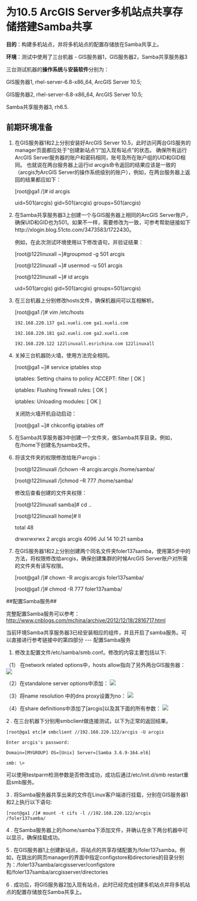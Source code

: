 # 为10.5 ArcGIS Server多机站点共享存储搭建Samba共享 #
**目的**：构建多机站点，并将多机站点的配置存储放在Samba共享上。

**环境**：测试中使用了三台机器 - GIS服务器1，GIS服务器2，Samba共享服务器3
	
三台测试机器的**操作系统**与**安装软件**分别为：

GIS服务器1,	rhel-server-6.8-x86_64,	ArcGIS Server 10.5;

GIS服务器2,	rhel-server-6.8-x86_64,	ArcGIS Server 10.5;

Samba共享服务器3,	rh6.5.

## **前期环境准备** ##

1.	在GIS服务器1和2上分别安装好ArcGIS Server 10.5，此时访问两台GIS服务的manager页面都应处于“创建新站点”/“加入现有站点”的状态。
确保所有运行ArcGIS Server服务器的账户和密码相同，账号及所在账户组的UID和GID相同。
也就说在两台服务器上运行id arcgis命令返回的结果应该是一致的（arcgis为ArcGIS Server的操作系统级别的账户），例如，在两台服务器上返回的结果都应如下：

      [root@ga1 /]# id arcgis

      uid=501(arcgis) gid=501(arcgis) groups=501(arcgis)

2.	在Samba共享服务器3上创建一个与GIS服务器上相同的ArcGIS Server账户，确保UID和GID也为501。如果不一样，需要修改为一致，可参考帮助链接如下http://xlogin.blog.51cto.com/3473583/1722430。

	例如，在此次测试环境使用以下修改语句，并验证结果：

    [root@122linuxall ~]#groupmod -g 501 arcgis

    [root@122linuxall ~]# usermod -u 501 arcgis

    [root@122linuxall ~]# id arcgis

	uid=501(arcgis) gid=501(arcgis) groups=501(arcgis)

3.	在三台机器上分别修改hosts文件，确保机器间可以互相解析。
	
	[root@ga1 /]# vim /etc/hosts
         
		192.168.220.137 ga1.xueli.com ga1.xueli.com

		192.168.220.181 ga2.xueli.com ga2.xueli.com

		192.168.220.122 122linuxall.esrichina.com 122linuxall

4.	关掉三台机器防火墙，使用方法完全相同。

	[root@ga1 ~]# service iptables stop
	
	iptables: Setting chains to policy ACCEPT: filter  [  OK  ]

	iptables: Flushing firewall rules: [  OK  ]

	iptables: Unloading modules:   [  OK  ]

	关闭防火墙开机自动启动：

	[root@ga1 ~]# chkconfig iptables off

5.	在Samba共享服务器3中创建一个文件夹，做Samba共享目录。例如，在/home下创建名为samba文件。

6.	将该文件夹的权限修改给账户arcgis：

	[root@122linuxall /]chown –R arcgis:arcgis /home/samba/

	[root@122linuxall /]chmod –R 777 /home/samba/

    修改后查看创建的文件夹权限：

	[root@122linuxall samba]# cd ..

	[root@122linuxall home]# ll
	
	total 48
	
	drwxrwxrwx  2 arcgis  arcgis  4096 Jul 14 10:21 samba

7.	在GIS服务器1和2上分别创建两个同名文件夹foler137samba，使用第5步中的方法，将权限修改给arcgis，确保创建集群的时候ArcGIS Server账户对所需的文件夹有读写权限。

	[root@ga1 /]# chown -R arcgis:arcgis foler137samba/

	[root@ga1 /]# chmod -R 777 foler137samba/

##配置Samba服务##

完整配置Samba服务可以参考：http://www.cnblogs.com/mchina/archive/2012/12/18/2816717.html

当前环境Samba共享服务器3已经安装相应的组件，并且开启了samba服务。可以直接进行参考链接中的第四部分
--- 配置Samba服务



1. 修改主配置文件/etc/samba/smb.conf。修改的内容主要包括以下:



（1） 在network related options中，hosts allow指向了另外两台GIS服务器： 
![](http://i.imgur.com/UDaRc5n.png)

（2）在standalone server options中添加：
![](http://i.imgur.com/zq0Nd9e.png)
  
（3）将name resolution 中的dns proxy设置为no：
![](http://i.imgur.com/Vo9rZsx.png)
 
（4）在share definitions中添加了[arcgis]以及其下面的所有参数：
 ![](http://i.imgur.com/lPJcgKB.png)

2 . 在三台机器下分别用smbclient做连接测试，以下为正常的返回结果。
	
	[root@ga1 etc]# smbclient //192.168.220.122/arcgis -U arcgis

	Enter arcgis's password: 

	Domain=[MYGROUP] OS=[Unix] Server=[Samba 3.6.9-164.el6]
	
	smb: \> 



可以使用testparm检测参数是否修改成功，成功后通过/etc/init.d/smb restart重启smb服务。



3 . 将Samba服务器共享出来的文件在Linux客户端进行挂载，分别在GIS服务器1和2上执行以下语句:

	[root@ga1 /]# mount -t cifs -l //192.168.220.122/arcgis /foler137samba/

4 .	在Samba服务器上的/home/samba下添加文件，并确认在余下两台机器中可以显示，确保挂载成功。

5 .	在GIS服务器1上创建新站点，将站点的共享存储配置为/foler137samba。例如，在跳出的网页manager的界面中指定configstore和directories的目录分别为：/foler137samba/arcgisserver/configstore和/foler137samba/arcgisserver/directories

6 .	成功后，将GIS服务器2加入现有站点，此时已经完成创建多机站点并将多机站点的配置存储放在Samba共享上。

